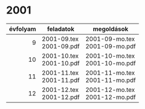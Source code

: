 # 2001

| évfolyam | feladatok | megoldások |
|---:|---|---|
| 9|2001-09.tex <br> 2001-09.pdf | 2001-09-mo.tex <br> 2001-09-mo.pdf|
| 10|2001-10.tex <br> 2001-10.pdf | 2001-10-mo.tex <br> 2001-10-mo.pdf|
| 11|2001-11.tex <br> 2001-11.pdf | 2001-11-mo.tex <br> 2001-11-mo.pdf|
| 12|2001-12.tex <br> 2001-12.pdf | 2001-12-mo.tex <br> 2001-12-mo.pdf|
